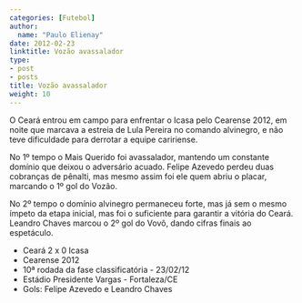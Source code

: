 ```yaml
---
categories: [Futebol]
author:
  name: "Paulo Elienay"
date: 2012-02-23
linktitle: Vozão avassalador
type:
- post
- posts
title: Vozão avassalador
weight: 10
---
```

O Ceará entrou em campo para enfrentar o Icasa pelo Cearense 2012, em noite que marcava a estreia de Lula Pereira no comando alvinegro, e não teve dificuldade para derrotar a equipe caririense.

No 1º tempo o Mais Querido foi avassalador, mantendo um constante domínio que deixou o adversário acuado. Felipe Azevedo perdeu duas cobranças de pênalti, mas mesmo assim foi ele quem abriu o placar, marcando o 1º gol do Vozão.

No 2º tempo o domínio alvinegro permaneceu forte, mas já sem o mesmo ímpeto da etapa inicial, mas foi o suficiente para garantir a vitória do Ceará. Leandro Chaves marcou o 2º gol do Vovô, dando cifras finais ao espetáculo.

* Ceará 2 x 0 Icasa
* Cearense 2012
* 10ª rodada da fase classificatória - 23/02/12
* Estádio Presidente Vargas - Fortaleza/CE
* Gols: Felipe Azevedo e Leandro Chaves
